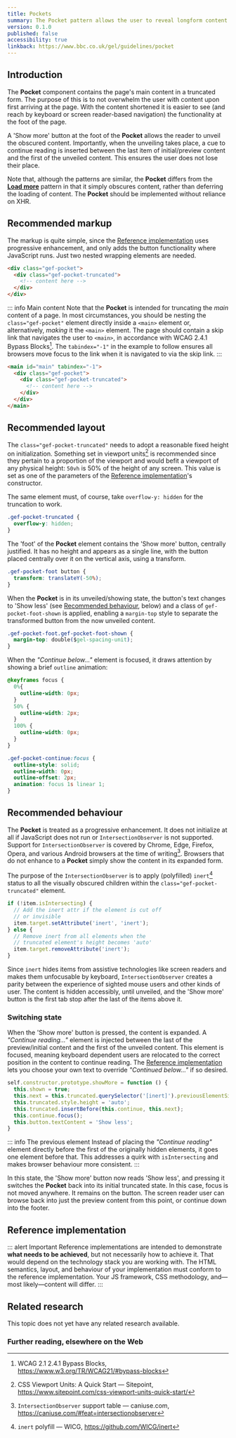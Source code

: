 ```yaml
---
title: Pockets
summary: The Pocket pattern allows the user to reveal longform content at their discretion
version: 0.1.0
published: false
accessibility: true
linkback: https://www.bbc.co.uk/gel/guidelines/pocket
---
```


## Introduction

The **Pocket** component contains the page's main content in a truncated form. The purpose of this is to not overwhelm the user with content upon first arriving at the page. With the content shortened it is easier to see (and reach by keyboard or screen reader-based navigation) the functionality at the foot of the page.

A 'Show more' button at the foot of the **Pocket** allows the reader to unveil the obscured content. Importantly, when the unveiling takes place, a cue to continue reading is inserted between the last item of initial/preview content and the first of the unveiled content. This ensures the user does not lose their place.

Note that, although the patterns are similar, the **Pocket** differs from the [**Load more**](../load-more) pattern in that it simply obscures content, rather than deferring the loading of content. The **Pocket** should be implemented without reliance on XHR.

## Recommended markup

The markup is quite simple, since the [Reference implementation](#reference-implementation) uses progressive enhancement, and only adds the button functionality where JavaScript runs. Just two nested wrapping elements are needed.

```html
<div class="gef-pocket">
  <div class="gef-pocket-truncated">
    <!-- content here -->
  </div>
</div>
```

::: info Main content
Note that the **Pocket** is intended for truncating the _main_ content of a page. In most circumstances, you should be nesting the `class="gef-pocket"` element directly inside a `<main>` element or, alternatively, _making_ it the `<main>` element. The page should contain a skip link that navigates the user to `<main>`, in accordance with WCAG 2.4.1 Bypass Blocks[^1]. The `tabindex="-1"` in the example to follow ensures all browsers move focus to the link when it is navigated to via the skip link.
:::

```html
<main id="main" tabindex="-1">
  <div class="gef-pocket">
    <div class="gef-pocket-truncated">
      <!-- content here -->
    </div>
  </div>
</main>
```

## Recommended layout

The `class="gef-pocket-truncated"` needs to adopt a reasonable fixed height on initialization. Something set in viewport units[^2] is recommended since they pertain to a proportion of the viewport and would befit a viewport of any physical height: `50vh` is 50% of the height of any screen. This value is set as one of the parameters of the [Reference implementation](#reference-implementation)'s constructor.

The same element must, of course, take `overflow-y: hidden` for the truncation to work.

```css
.gef-pocket-truncated {
  overflow-y: hidden;
}
```

The 'foot' of the **Pocket** element contains the 'Show more' button, centrally justified. It has no height and appears as a single line, with the button placed centrally over it on the vertical axis, using a transform.

```css
.gef-pocket-foot button {
  transform: translateY(-50%);
}
```

When the **Pocket** is in its unveiled/showing state, the button's text changes to 'Show less' (see [Recommended behaviour](#recommended-behaviour), below) and a class of `gef-pocket-foot-shown` is applied, enabling a `margin-top` style to separate the transformed button from the now unveiled content.

```css
.gef-pocket-foot.gef-pocket-foot-shown {
  margin-top: double($gel-spacing-unit);
}
```

When the _"Continue below..."_ element is focused, it draws attention by showing a brief `outline` animation:

```css
@keyframes focus {
  0%{
    outline-width: 0px;
  }
  50% {
    outline-width: 2px;
  }
  100% {
    outline-width: 0px; 
  }
}

.gef-pocket-continue:focus {
  outline-style: solid;
  outline-width: 0px;
  outline-offset: 2px;
  animation: focus 1s linear 1;
}
```

## Recommended behaviour

The **Pocket** is treated as a progressive enhancement. It does not initialize at all if JavaScript does not run or `IntersectionObserver` is not supported. Support for `IntersectionObserver` is covered by Chrome, Edge, Firefox, Opera, and various Android browsers at the time of writing[^3]. Browsers that do not enhance to a **Pocket** simply show the content in its expanded form.

The purpose of the `IntersectionObserver` is to apply (polyfilled) `inert`[^4] status to all the visually obscured children within the `class="gef-pocket-truncated"` element.

```js
if (!item.isIntersecting) {
  // Add the inert attr if the element is cut off
  // or invisible
  item.target.setAttribute('inert', 'inert');
} else {
  // Remove inert from all elements when the
  // truncated element's height becomes 'auto'
  item.target.removeAttribute('inert');
}
```

Since `inert` hides items from assistive technologies like screen readers and makes them unfocusable by keyboard, `IntersectionObserver` creates a parity between the experience of sighted mouse users and other kinds of user. The content is hidden accessibly, until unveiled, and the 'Show more' button is the first tab stop after the last of the items above it.

### Switching state

When the 'Show more' button is pressed, the content is expanded. A _"Continue reading..."_ element is injected between the last of the preview/initial content and the first of the unveiled content. This element is focused, meaning keyboard dependent users are relocated to the correct position in the content to continue reading. The [Reference implementation](#reference-implementation) lets you choose your own text to override _"Continued below..."_ if so desired.

```js
self.constructor.prototype.showMore = function () {
  this.shown = true;
  this.next = this.truncated.querySelector('[inert]').previousElementSibling;
  this.truncated.style.height = 'auto';
  this.truncated.insertBefore(this.continue, this.next);
  this.continue.focus();
  this.button.textContent = 'Show less';
}
```

::: info The previous element
Instead of placing the _"Continue reading"_ element directly before the first of the originally hidden elements, it goes one element before that. This addresses a quirk with `isIntersecting` and makes browser behaviour more consistent. 
:::

In this state, the 'Show more' button now reads 'Show less', and pressing it switches the **Pocket** back into its initial truncated state. In this case, focus is not moved anywhere. It remains on the button. The screen reader user can browse back into just the preview content from this point, or continue down into the footer.

## Reference implementation

::: alert Important
Reference implementations are intended to demonstrate **what needs to be achieved**, but not necessarily how to achieve it. That would depend on the technology stack you are working with. The HTML semantics, layout, and behaviour of your implementation must conform to the reference implementation. Your JS framework, CSS methodology, and—most likely—content will differ.
:::

<include src="components/demos/pockets.html">

<cta label="Open in new window" href="../demos/pockets/">

## Related research

This topic does not yet have any related research available.

### Further reading, elsewhere on the Web

[^1]: WCAG 2.1 2.4.1 Bypass Blocks, <https://www.w3.org/TR/WCAG21/#bypass-blocks>
[^2]: CSS Viewport Units: A Quick Start — Sitepoint, <https://www.sitepoint.com/css-viewport-units-quick-start/>
[^3]: `IntersectionObserver` support table — caniuse.com, <https://caniuse.com/#feat=intersectionobserver>
[^4]: `inert` polyfill — WICG, <https://github.com/WICG/inert>